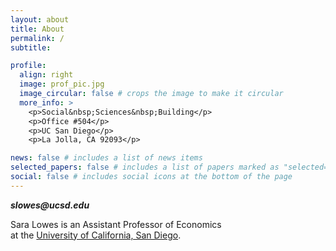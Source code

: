 ```yaml
---
layout: about
title: About
permalink: /
subtitle:

profile:
  align: right
  image: prof_pic.jpg
  image_circular: false # crops the image to make it circular
  more_info: >
    <p>Social&nbsp;Sciences&nbsp;Building</p>
    <p>Office #504</p>
    <p>UC San Diego</p>
    <p>La Jolla, CA 92093</p>

news: false # includes a list of news items
selected_papers: false # includes a list of papers marked as "selected={true}"
social: false # includes social icons at the bottom of the page
---
```

<style>
p {
  max-width: 70%; 
  margin-right: 30%;
</style>
<p><strong><em>slowes@ucsd.edu</em></strong></p>
<p>Sara Lowes is an Assistant Professor of Economics at the <a href="https://economics.ucsd.edu/">University of California, San Diego</a>.</p>
